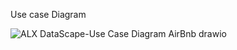 Use case Diagram

![ALX DataScape-Use Case Diagram AirBnb drawio](https://github.com/user-attachments/assets/044c3e1e-03f4-4b68-a20b-373cd097f63c)

